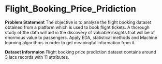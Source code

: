 # Flight_Booking_Price_Pridiction

**Problem Statement**
The objective is to analyze the flight booking dataset obtained from a platform which is used to book flight tickets. A thorough study of the data will aid in the discovery of valuable insights that will be of enormous value to passengers. Apply EDA, statistical methods and Machine learning algorithms in order to get meaningful information from it.

**Dataset Informaion**
Flight booking price prediction dataset contains around 3 lacs records with 11 attributes.
